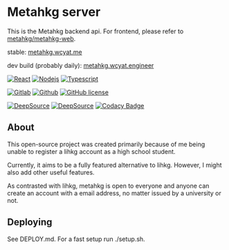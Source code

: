 # Metahkg server

This is the Metahkg backend api. For frontend, please refer to [metahkg/metahkg-web](https://gitlab.com/metahkg/metahkg-web).

stable: [metahkg.wcyat.me](https://metahkg.wcyat.me)

dev build (probably daily): [metahkg.wcyat.engineer](https://metahkg.wcyat.engineer)

[![React](https://badges.aleen42.com/src/react.svg)](http://reactjs.org/)
[![Nodejs](https://badges.aleen42.com/src/node.svg)](https://nodejs.org)
[![Typescript](https://badges.aleen42.com/src/typescript.svg)](https://www.typescriptlang.org/)

[![Gitlab](https://badges.aleen42.com/src/gitlab.svg)](https://gitlab.com/metahkg/metahkg-server)
[![Github](https://badges.aleen42.com/src/github.svg)](https://github.com/metahkg/metahkg-server)
[![GitHub license](https://img.shields.io/github/license/metahkg/metahkg-server)](https://github.com/metahkg/metahkg-server/blob/master/LICENSE)

[![DeepSource](https://deepsource.io/gh/metahkg/metahkg-server.svg/?label=active+issues&show_trend=true&token=U57K3_mzxKK3THb0RtJifA_R)](https://deepsource.io/gh/metahkg/metahkg-server/?ref=repository-badge)
[![DeepSource](https://deepsource.io/gh/metahkg/metahkg-server.svg/?label=resolved+issues&show_trend=true&token=U57K3_mzxKK3THb0RtJifA_R)](https://deepsource.io/gh/metahkg/metahkg-server/?ref=repository-badge)
[![Codacy Badge](https://app.codacy.com/project/badge/Grade/7a8bdd4a758c4338abe5d1d5d497a5d4)](https://www.codacy.com/gl/metahkg/metahkg-server/dashboard?utm_source=gitlab.com&utm_medium=referral&utm_content=metahkg/metahkg-server&utm_campaign=Badge_Grade)

## About

This open-source project was created primarily because of me being unable to register a lihkg account as a high school student.

Currently, it aims to be a fully featured alternative to lihkg. However, I might also add other useful features.

As contrasted with lihkg, metahkg is open to everyone and anyone can create an account with a email address, no matter issued by a university or not.

## Deploying

See DEPLOY.md.
For a fast setup run ./setup.sh.
